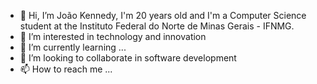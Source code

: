 - 👋 Hi, I’m João Kennedy, I'm 20 years old and I'm a Computer Science student at the Instituto Federal do Norte de Minas Gerais - IFNMG.
- 👀 I’m interested in technology and innovation
- 🌱 I’m currently learning ...
- 💞️ I’m looking to collaborate in software development
- 📫 How to reach me ...



<!---
JoaoKSS/JoaoKSS is a ✨ special ✨ repository because its `README.md` (this file) appears on your GitHub profile.
You can click the Preview link to take a look at your changes.
--->
